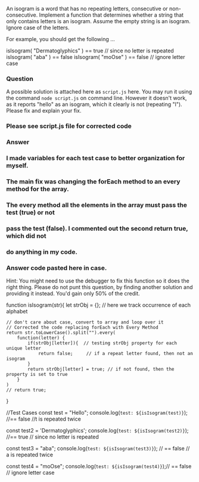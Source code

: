An isogram is a word that has no repeating letters, consecutive or non-consecutive. Implement a function that determines whether a string that only contains letters is an isogram. Assume the empty string is an isogram. Ignore case of the letters.

For example, you should get the following ...

isIsogram( "Dermatoglyphics" ) == true  // since no letter is repeated 
isIsogram( "aba" )             == false
isIsogram( "moOse" )           == false // ignore letter case

### Question

A possible solution is attached here as `script.js` here. You may run it using the command `node script.js` on command line.  However it doesn't work, as it reports "hello" as an isogram, which it clearly is not (repeating "l"). Please fix and explain your fix.

### Please see script.js file for corrected code

### Answer
### I made variables for each test case to better organization for myself.
### The main fix was changing the forEach method to an every method for the array.
### The every method all the elements in the array must pass the test (true) or not
### pass the test (false). I commented out the second return true, which did not
### do anything in my code.


### Answer code pasted here in case.
Hint: You might need to use the debugger to fix this function so it does the right thing. Please do not punt this question, by finding another solution and providing it instead. You'd gain only 50% of the credit.

function isIsogram(str){
    let strObj = {};          // here we track occurrence of each alphabet

    // don't care about case, convert to array and loop over it
    // Corrected the code replacing forEach with Every Method
    return str.toLowerCase().split("").every(
        function(letter) {
            if(strObj[letter]){  // testing strObj property for each unique letter
                return false;     // if a repeat letter found, then not an isogram
            }
            return strObj[letter] = true; // if not found, then the property is set to true
        }
    )
    // return true; 
}

//Test Cases
const test = "Hello";
console.log(`test: ${isIsogram(test)}`); //== false //t is repeated twice

const test2 = 'Dermatoglyphics';
console.log(`test: ${isIsogram(test2)}`); //== true  // since no letter is repeated 

const test3 = "aba";
console.log(`test: ${isIsogram(test3)}`); // == false // a is repeated twice

const test4 = "moOse";
console.log(`test: ${isIsogram(test4)}`);// == false // ignore letter case

